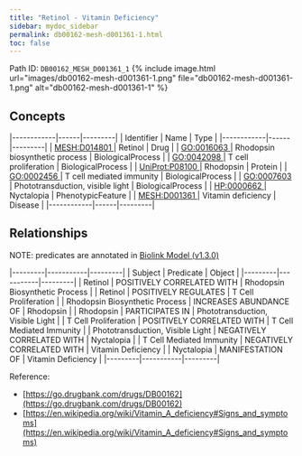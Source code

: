 ```yaml
---
title: "Retinol - Vitamin Deficiency"
sidebar: mydoc_sidebar
permalink: db00162-mesh-d001361-1.html
toc: false 
---
```



Path ID: `DB00162_MESH_D001361_1`
{% include image.html url="images/db00162-mesh-d001361-1.png" file="db00162-mesh-d001361-1.png" alt="db00162-mesh-d001361-1" %}

## Concepts

|------------|------|---------|
| Identifier | Name | Type    |
|------------|------|---------|
| <a href="https://identifiers.org/MESH:D014801">MESH:D014801 </a> | Retinol | Drug |
| <a href="https://identifiers.org/GO:0016063">GO:0016063 </a> | Rhodopsin biosynthetic process | BiologicalProcess |
| <a href="https://identifiers.org/GO:0042098">GO:0042098 </a> | T cell proliferation | BiologicalProcess |
| <a href="https://identifiers.org/UniProt:P08100">UniProt:P08100 </a> | Rhodopsin | Protein |
| <a href="https://identifiers.org/GO:0002456">GO:0002456 </a> | T cell mediated immunity | BiologicalProcess |
| <a href="https://identifiers.org/GO:0007603">GO:0007603 </a> | Phototransduction, visible light | BiologicalProcess |
| <a href="https://identifiers.org/HP:0000662">HP:0000662 </a> | Nyctalopia | PhenotypicFeature |
| <a href="https://identifiers.org/MESH:D001361">MESH:D001361 </a> | Vitamin deficiency | Disease |
|------------|------|---------|

## Relationships


NOTE: predicates are annotated in <a href="https://github.com/biolink/biolink-model/releases/tag/v1.3.0">Biolink Model (v1.3.0)</a>

|---------|-----------|---------|
| Subject | Predicate | Object  |
|---------|-----------|---------|
| Retinol | POSITIVELY CORRELATED WITH | Rhodopsin Biosynthetic Process |
| Retinol | POSITIVELY REGULATES | T Cell Proliferation |
| Rhodopsin Biosynthetic Process | INCREASES ABUNDANCE OF | Rhodopsin |
| Rhodopsin | PARTICIPATES IN | Phototransduction, Visible Light |
| T Cell Proliferation | POSITIVELY CORRELATED WITH | T Cell Mediated Immunity |
| Phototransduction, Visible Light | NEGATIVELY CORRELATED WITH | Nyctalopia |
| T Cell Mediated Immunity | NEGATIVELY CORRELATED WITH | Vitamin Deficiency |
| Nyctalopia | MANIFESTATION OF | Vitamin Deficiency |
|---------|-----------|---------|

Reference: 
  - [https://go.drugbank.com/drugs/DB00162](https://go.drugbank.com/drugs/DB00162)
  - [https://en.wikipedia.org/wiki/Vitamin_A_deficiency#Signs_and_symptoms](https://en.wikipedia.org/wiki/Vitamin_A_deficiency#Signs_and_symptoms)
